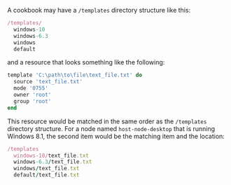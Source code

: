 A cookbook may have a `/templates` directory structure like this:

```ruby
/templates/
  windows-10
  windows-6.3
  windows
  default
```

and a resource that looks something like the following:

```ruby
template 'C:\path\to\file\text_file.txt' do
  source 'text_file.txt'
  mode '0755'
  owner 'root'
  group 'root'
end
```

This resource would be matched in the same order as the `/templates`
directory structure. For a node named `host-node-desktop` that is
running Windows 8.1, the second item would be the matching item and the
location:

```ruby
/templates
  windows-10/text_file.txt
  windows-6.3/text_file.txt
  windows/text_file.txt
  default/text_file.txt
```
